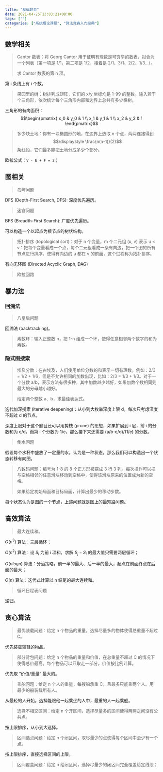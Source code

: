 ```yaml
---
title: "基础题目"
date: 2021-04-25T13:03:21+08:00
tags: [""]
categories: ["系统理论课程", "算法竞赛入门经典"]
---
```



## 数学相关

> Cantor 数表：将 Georg Cantor 用于证明有理数是可穷举的数表，拟合为一个列表（第一项是 1/1，第二项是 1/2，接着是 2/1、3/1、2/2、1/3...）。
>
> 求 Cantor 数表的第 n 项。

第 i 条线上有 i 个数。

> 果园里的树：树排列成矩阵，它们的 x/y 坐标均是 1-99 的整数。输入若干个三角形，依次统计每个三角形内部和边界上总共有多少棵树。

三角形的有向面积：$$\begin{pmatrix} x_0 & y_0 & 1 \\ x_1 & y_1 & 1 \\ x_2 & y_2 & 1 \end{pmatrix}$$

> 多少块土地：你有一块椭圆形的地，在边界上选取 n 个点，两两连接得到 $$\displaystyle \frac{n(n-1)}{2}$$ 条线段，它们最多能把土地分成多少个部分。

欧拉公式：`V - E + F = 2`；

## 图相关

> 岛屿问题

DFS (Depth-First Search, DFS): 深度优先遍历。

> 迷宫问题

BFS (Breadth-First Search): 广度优先遍历。

可以构造一个以起点为根节点的树状结构。

> 拓扑排序 (topological sort)：对于 n 个变量，m 个二元组 (u, v) 表示 u < v：把每个变量看成一个点，每个二元组看成一条有向边，把一个图的所有节点进行排序，使得有向边的 u 都在 v 的前面，这个过程称为拓扑排序。

有向无环图 (Directed Acyclic Graph, DAG)

> 欧拉回路

## 暴力法

### 回溯法

> 八皇后问题

回溯法 (backtracking)。

> 素数环：输入正整数 n，把 1-n 组成一个环，使得任意相邻两个数字的和为素数。

### 隐式图搜索

> 埃及分数：在古埃及，人们使用单位分数的和表示一切有理数。例如：2/3 = 1/2 + 1/6，但是不允许相同的加数出现，比如：2/3 = 1/3 + 1/3。对于一个分数 a/b，表示方法有很多种，其中加数越少越好，如果加数个数相同则最大的分母越小越好。
>
> 给定两个整数 a、b，求最佳表达式。

迭代加深搜索 (iterative deepening)：从小到大枚举深度上限 d，每次只考虑深度不超过 d 的节点。

深度上限对于这个题目还可以用剪枝 (prune) 的思想，如果扩展到 i 层，前 i 的分数和为 c/d，而第 i 个分数为 1/e，那么接下来还需要 (a/b-c/d)/(1/e) 的分数。

> 倒水问题

假设每个水杯中盛放了一定量的水，认为是一种状态，那么我们可以构造出一个状态转移有向图。

> 八数码问题：编号为 1-8 的 8 个正方形被摆成 3 行 3 列。每次操作可以把与空格相邻的任意滑块移动到空格中，使得该滑块原来的位置成为新的空格。
>
> 如果给定初始局面和目标局面，计算出最少的移动步数。

每个状态认为是图的一个节点，上述问题就是图上的最短路问题。

## 高效算法

> 最大连续和。

$O(n^3)$ 算法：三层循环；

$O(n^2)$ 算法：设 $S_i$ 为前 i 项和，求解 $S_j - S_i$ 的最大值只需要两层循环；

$O(n log n)$ 算法：分治策略，前一半的最大、后一半的最大，起点在前面终点在后面的最大；

$O(n)$ 算法：迭代式计算以 n 结尾的最大连续和。

> 循环日程表问题

递归。

## 贪心算法

> 最优装载问题：给定 n 个物品的重量，选择尽量多的物体使得总重量不超过 C。

优先装载较轻的物品。

> 部分背包问题：给定 n 个物品的重量和价值，在总重量不超过 C 的情况下使得总价最高。每个物品可以只取走一部分，价值按比例计算。

优先取 “价值/重量” 最大的。

> 乘船问题：给定 n 个人的重量，每艘船承重 C，且最多只能乘两个人。用最少的船装载所有人。

从最轻的人开始，选择能跟他一起乘坐的人中，最重的人一起乘船。

> 选择不相交区间：给定 n 个开区间，选择尽量多的区间使得两两之间没有公共点。

按上限排序，从小到大选择。

> 区间选点问题：给定 n 个闭区间，取尽量少的点使得每个区间中至少有一个点。

按上限排序，直接选择区间的上限。

> 区间覆盖问题：给定 n 给闭区间，选择尽量少的闭区间完全覆盖给定线段；


